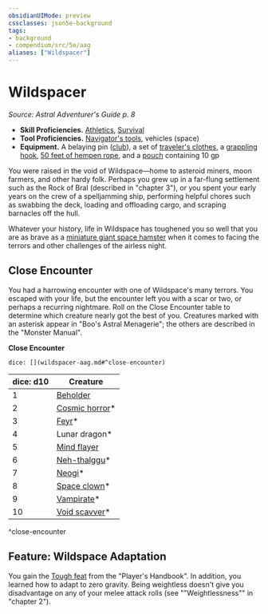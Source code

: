 ```yaml
---
obsidianUIMode: preview
cssclasses: json5e-background
tags:
- background
- compendium/src/5e/aag
aliases: ["Wildspacer"]
---
```

# Wildspacer
*Source: Astral Adventurer's Guide p. 8*  

- **Skill Proficiencies.** [Athletics](2-Mechanics/CLI/rules/skills.md#Athletics), [Survival](2-Mechanics/CLI/rules/skills.md#Survival)  
- **Tool Proficiencies.** [Navigator's tools](2-Mechanics/CLI/items/navigators-tools.md), vehicles (space)  
- **Equipment.** A belaying pin ([club](2-Mechanics/CLI/items/club.md)), a set of [traveler's clothes](2-Mechanics/CLI/items/travelers-clothes.md), a [grappling hook](2-Mechanics/CLI/items/grappling-hook.md), [50 feet of hempen rope](2-Mechanics/CLI/items/hempen-rope-50-feet.md), and a [pouch](2-Mechanics/CLI/items/pouch.md) containing 10 gp  

You were raised in the void of Wildspace—home to asteroid miners, moon farmers, and other hardy folk. Perhaps you grew up in a far-flung settlement such as the Rock of Bral (described in "chapter 3"), or you spent your early years on the crew of a spelljamming ship, performing helpful chores such as swabbing the deck, loading and offloading cargo, and scraping barnacles off the hull.

Whatever your history, life in Wildspace has toughened you so well that you are as brave as a [miniature giant space hamster](2-Mechanics/CLI/bestiary/monstrosity/space-hamster-bam.md) when it comes to facing the terrors and other challenges of the airless night.

## Close Encounter

You had a harrowing encounter with one of Wildspace's many terrors. You escaped with your life, but the encounter left you with a scar or two, or perhaps a recurring nightmare. Roll on the Close Encounter table to determine which creature nearly got the best of you. Creatures marked with an asterisk appear in "Boo's Astral Menagerie"; the others are described in the "Monster Manual".

**Close Encounter**

`dice: [](wildspacer-aag.md#^close-encounter)`

| dice: d10 | Creature |
|-----------|----------|
| 1 | [Beholder](2-Mechanics/CLI/bestiary/aberration/beholder.md) |
| 2 | [Cosmic horror](2-Mechanics/CLI/bestiary/aberration/cosmic-horror-bam.md)* |
| 3 | [Feyr](2-Mechanics/CLI/bestiary/aberration/feyr-bam.md)* |
| 4 | Lunar dragon* |
| 5 | [Mind flayer](2-Mechanics/CLI/bestiary/aberration/mind-flayer.md) |
| 6 | [Neh-thalggu](2-Mechanics/CLI/bestiary/aberration/neh-thalggu-bam.md)* |
| 7 | [Neogi](2-Mechanics/CLI/bestiary/aberration/neogi-mpmm.md)* |
| 8 | [Space clown](2-Mechanics/CLI/bestiary/fiend/space-clown-bam.md)* |
| 9 | [Vampirate](2-Mechanics/CLI/bestiary/undead/vampirate-bam.md)* |
| 10 | [Void scavver](2-Mechanics/CLI/bestiary/monstrosity/void-scavver-bam.md)* |
^close-encounter

## Feature: Wildspace Adaptation

You gain the [Tough feat](2-Mechanics/CLI/feats/tough.md) from the "Player's Handbook". In addition, you learned how to adapt to zero gravity. Being weightless doesn't give you disadvantage on any of your melee attack rolls (see ""Weightlessness"" in "chapter 2").
